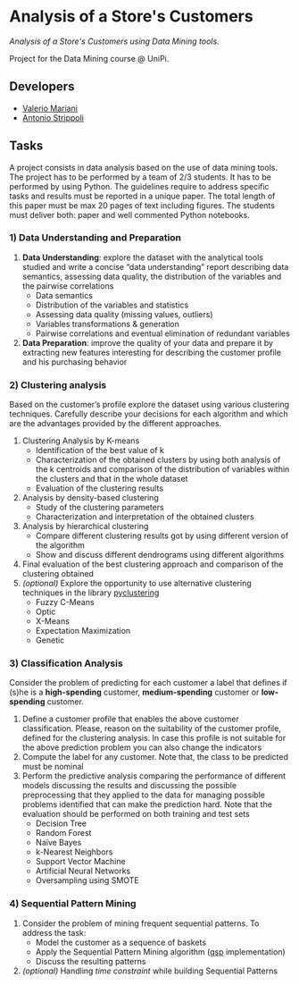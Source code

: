 # Analysis of a Store's Customers

*Analysis of a Store's Customers using Data Mining tools.*

Project for the Data Mining course @ UniPi.

## Developers

- [Valerio Mariani](https://github.com/sd3ntato)
- [Antonio Strippoli](https://github.com/CoffeeStraw)

## Tasks
A project consists in data analysis based on the use of data mining tools. The project has to be performed by a team of 2/3 students. It has to be performed by using Python. The guidelines require to address specific tasks and results must be reported in a unique paper. The total length of this paper must be max 20 pages of text including figures. The students must deliver both: paper and well commented Python notebooks.

### 1) Data Understanding and Preparation
1. **Data Understanding**: explore the dataset with the analytical tools studied and write a concise “data understanding” report describing data semantics, assessing data quality, the distribution of the variables and the pairwise correlations
	* Data semantics
	* Distribution of the variables and statistics
	* Assessing data quality (missing values, outliers)
	* Variables transformations & generation
	* Pairwise correlations and eventual elimination of redundant variables
2. **Data Preparation**: improve the quality of your data and prepare it by extracting new features interesting for describing the customer profile and his purchasing behavior

### 2) Clustering analysis
Based on the customer’s profile explore the dataset using various clustering techniques.
Carefully describe your decisions for each algorithm and which are the advantages provided by the different approaches.
1. Clustering Analysis by K-means
	* Identification of the best value of k
	*  Characterization of the obtained clusters by using both analysis of the k centroids and comparison of the distribution of variables within the clusters and that in the whole dataset
	* Evaluation of the clustering results
2. Analysis by density-based clustering
	* Study of the clustering parameters
	* Characterization and interpretation of the obtained clusters
3. Analysis by hierarchical clustering
	* Compare different clustering results got by using different version of the algorithm
	* Show and discuss different dendrograms using different algorithms
4. Final evaluation of the best clustering approach and comparison of the clustering obtained
5. _(optional)_ Explore the opportunity to use alternative clustering techniques in the library [pyclustering](https://github.com/annoviko/pyclustering/)
	* Fuzzy C-Means
	* Optic
	* X-Means
	* Expectation Maximization
	* Genetic


### 3) Classification Analysis
Consider the problem of predicting for each customer a label that defines if (s)he is a **high-spending** customer, **medium-spending** customer or **low-spending** customer.
1. Define a customer profile that enables the above customer classification. Please, reason on the suitability of the customer profile, defined for the clustering analysis. In case this profile is not suitable for the above prediction problem you can also change the indicators
2. Compute the label for any customer. Note that, the class to be predicted must be nominal
3. Perform the predictive analysis comparing the performance of different models discussing the results and discussing the possible preprocessing that they applied to the data for managing possible problems identified that can make the prediction hard. Note that the evaluation should be performed on both training and test sets
	* Decision Tree
	* Random Forest
	* Naïve Bayes
	* k-Nearest Neighbors
	* Support Vector Machine
	* Artificial Neural Networks
	* Oversampling using SMOTE

### 4) Sequential Pattern Mining
1. Consider the problem of mining frequent sequential patterns. To address the task:
	* Model the customer as a sequence of baskets
	* Apply the Sequential Pattern Mining algorithm ([gsp](project/DM_25_TASK4/gsp.py) implementation)
	* Discuss the resulting patterns
2. _(optional)_ Handling _time constraint_ while building Sequential Patterns
